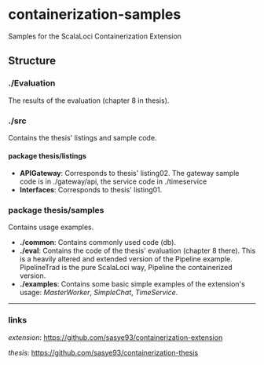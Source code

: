 # containerization-samples
Samples for the ScalaLoci Containerization Extension

## Structure

### ./Evaluation
The results of the evaluation (chapter 8 in thesis).

### ./src
Contains the thesis' listings and sample code.

#### package thesis/listings
* **APIGateway**: Corresponds to thesis' listing02. The gateway sample code is in ./gateway/api, the service code in ./timeservice
* **Interfaces**: Corresponds to thesis' listing01.

### package thesis/samples
Contains usage examples.

* **./common**: Contains commonly used code (db).
* **./eval**: Contains the code of the thesis' evaluation (chapter 8 there). This is a heavily altered and extended version of the Pipeline example. PipelineTrad is the pure ScalaLoci way, Pipeline the containerized version.
* **./examples**: Contains some basic simple examples of the extension's usage: _MasterWorker_, _SimpleChat_, _TimeService_.

-----------
### links
_extension_: https://github.com/sasye93/containerization-extension

_thesis_: https://github.com/sasye93/containerization-thesis

